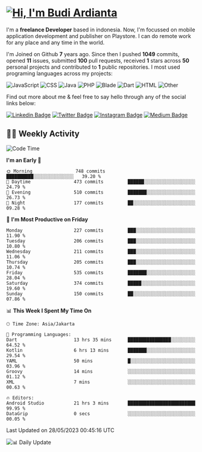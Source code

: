# [![Hi, I'm Budi Ardianta](https://readme-typing-svg.herokuapp.com?size=24&vCenter=true&lines=%F0%9F%91%8B+Hi%2C+I'm+Budi+Ardianta+;%F0%9F%92%BB+Android+And+Web+Developer+)](https://git.io/typing-svg)

I'm a **freelance Developer** based in indonesia. Now, I'm focussed on mobile application development and publisher on Playstore. I can do remote work for any place and any time in the world.

I'm Joined on Github **7** years ago. Since then I pushed **1049** commits, opened **11** issues, submitted **100** pull requests, received **1** stars across **50** personal projects and contributed to **1** public repositories.
I most used programing languages across my projects:

![JavaScript](https://img.shields.io/badge/-JavaScript-%23f1e05a?style=flat&logo=JavaScript&logoColor=white)
![CSS](https://img.shields.io/badge/-CSS-%23563d7c?style=flat&logo=CSS&logoColor=white)
![Java](https://img.shields.io/badge/-Java-%23b07219?style=flat&logo=Java&logoColor=white)
![PHP](https://img.shields.io/badge/-PHP-%234F5D95?style=flat&logo=PHP&logoColor=white)
![Blade](https://img.shields.io/badge/-Blade-%23f7523f?style=flat&logo=Blade&logoColor=white)
![Dart](https://img.shields.io/badge/-Dart-%2300B4AB?style=flat&logo=Dart&logoColor=white)
![HTML](https://img.shields.io/badge/-HTML-%23e34c26?style=flat&logo=HTML&logoColor=white)
![Other](https://img.shields.io/badge/-Other-%23ededed?style=flat&logo=Other&logoColor=white)

Find out more about me & feel free to say hello through any of the social links below:

[![Linkedin Badge](https://img.shields.io/badge/-budiardianata-blue?style=flat&logo=Linkedin&logoColor=white&link=https://www.linkedin.com/in/budiardianata/)](https://www.linkedin.com/in/budiardianata/)
[![Twitter Badge](https://img.shields.io/badge/-budiardianata-%231DA1F2.svg?style=flat&logo=twitter&logoColor=white&link=https://www.twitter.com/budiardianata)](https://www.linkedin.com/in/budiardianata/)
[![Instagram Badge](https://img.shields.io/badge/-budiardianata-purple?style=flat&logo=instagram&logoColor=white&link=https://instagram.com/budiardianata/)](https://instagram.com/budiardianata)
[![Medium Badge](https://img.shields.io/badge/-@budiardianata-%2312100E.svg?style=flat&logo=Medium&logoColor=white&link=https://medium.com/@budiardianata/)](https://medium.com/@budiardianata)

## 👨‍💻 Weekly Activity
<!--START_SECTION:waka-->
![Code Time](http://img.shields.io/badge/Code%20Time-1%2C744%20hrs%2023%20mins-blue)

**I'm an Early 🐤** 

```text
🌞 Morning                748 commits         ██████████░░░░░░░░░░░░░░░   39.20 % 
🌆 Daytime                473 commits         ██████░░░░░░░░░░░░░░░░░░░   24.79 % 
🌃 Evening                510 commits         ███████░░░░░░░░░░░░░░░░░░   26.73 % 
🌙 Night                  177 commits         ██░░░░░░░░░░░░░░░░░░░░░░░   09.28 % 
```
📅 **I'm Most Productive on Friday** 

```text
Monday                   227 commits         ███░░░░░░░░░░░░░░░░░░░░░░   11.90 % 
Tuesday                  206 commits         ███░░░░░░░░░░░░░░░░░░░░░░   10.80 % 
Wednesday                211 commits         ███░░░░░░░░░░░░░░░░░░░░░░   11.06 % 
Thursday                 205 commits         ███░░░░░░░░░░░░░░░░░░░░░░   10.74 % 
Friday                   535 commits         ███████░░░░░░░░░░░░░░░░░░   28.04 % 
Saturday                 374 commits         █████░░░░░░░░░░░░░░░░░░░░   19.60 % 
Sunday                   150 commits         ██░░░░░░░░░░░░░░░░░░░░░░░   07.86 % 
```


📊 **This Week I Spent My Time On** 

```text
🕑︎ Time Zone: Asia/Jakarta

💬 Programming Languages: 
Dart                     13 hrs 35 mins      ████████████████░░░░░░░░░   64.52 % 
Kotlin                   6 hrs 13 mins       ███████░░░░░░░░░░░░░░░░░░   29.54 % 
YAML                     50 mins             █░░░░░░░░░░░░░░░░░░░░░░░░   03.96 % 
Groovy                   14 mins             ░░░░░░░░░░░░░░░░░░░░░░░░░   01.12 % 
XML                      7 mins              ░░░░░░░░░░░░░░░░░░░░░░░░░   00.63 % 

🔥 Editors: 
Android Studio           21 hrs 3 mins       █████████████████████████   99.95 % 
DataGrip                 0 secs              ░░░░░░░░░░░░░░░░░░░░░░░░░   00.05 % 
```


 Last Updated on 28/05/2023 00:45:16 UTC
<!--END_SECTION:waka-->

![📊 Daily Update](https://github.com/budiardianata/budiardianata/actions/workflows/update-activity.yml/badge.svg)
